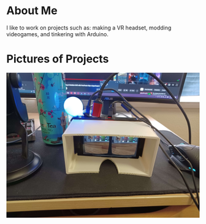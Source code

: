 # About Me
I like to work on projects such as: making a VR headset, modding videogames, and tinkering with Arduino.

# Pictures of Projects
![image](https://github.com/AvienReactor/AvienReactor/blob/main/20240208_121757.jpg)
